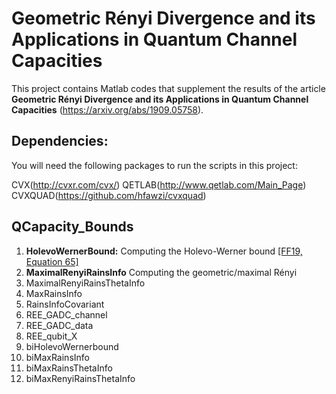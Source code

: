 # Geometric Rényi Divergence and its Applications in Quantum Channel Capacities

This project contains Matlab codes that supplement the results of the article **Geometric Rényi Divergence and its Applications in Quantum Channel Capacities** (https://arxiv.org/abs/1909.05758).

## Dependencies:

You will need the following packages to run the scripts in this project:

CVX(http://cvxr.com/cvx/)
QETLAB(http://www.qetlab.com/Main_Page)
CVXQUAD(https://github.com/hfawzi/cvxquad)

## QCapacity_Bounds
1. **HolevoWernerBound:** Computing the Holevo-Werner bound [[FF19, Equation 65]](https://arxiv.org/abs/1909.05758)
2. **MaximalRenyiRainsInfo** Computing the geometric/maximal Rényi
3. MaximalRenyiRainsThetaInfo
4. MaxRainsInfo
5. RainsInfoCovariant
6. REE_GADC_channel
7. REE_GADC_data
8. REE_qubit_X
9. biHolevoWernerbound
10. biMaxRainsInfo
11. biMaxRainsThetaInfo
12. biMaxRenyiRainsThetaInfo
